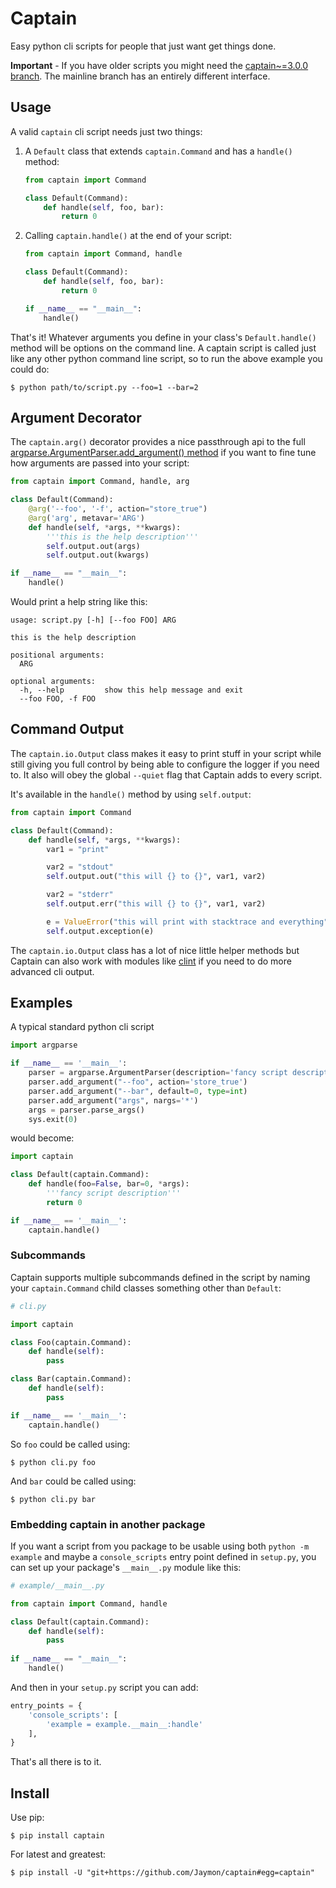 # Captain

Easy python cli scripts for people that just want get things done.

__Important__ - If you have older scripts you might need the [captain~=3.0.0 branch](https://github.com/Jaymon/captain/tree/3.0.0). The mainline branch has an entirely different interface.


## Usage

A valid `captain` cli script needs just two things:

1. A `Default` class that extends `captain.Command` and has a `handle()` method:

    ```python
    from captain import Command
    
    class Default(Command):
        def handle(self, foo, bar):
            return 0
    ```

2. Calling `captain.handle()` at the end of your script:

    ```python
    from captain import Command, handle
    
    class Default(Command):
        def handle(self, foo, bar):
            return 0

    if __name__ == "__main__":
        handle()
    ```

That's it! Whatever arguments you define in your class's `Default.handle()` method will be options on the command line. A captain script is called just like any other python command line script, so to run the above example you could do:

    $ python path/to/script.py --foo=1 --bar=2


## Argument Decorator

The `captain.arg()` decorator provides a nice passthrough api to the full [argparse.ArgumentParser.add_argument() method](https://docs.python.org/3/library/argparse.html#the-add-argument-method) if you want to fine tune how arguments are passed into your script:

```python
from captain import Command, handle, arg

class Default(Command):
    @arg('--foo', '-f', action="store_true")
    @arg('arg', metavar='ARG')
    def handle(self, *args, **kwargs):
        '''this is the help description'''
        self.output.out(args)
        self.output.out(kwargs)

if __name__ == "__main__":
    handle()
```

Would print a help string like this:

    usage: script.py [-h] [--foo FOO] ARG

    this is the help description

    positional arguments:
      ARG

    optional arguments:
      -h, --help         show this help message and exit
      --foo FOO, -f FOO


## Command Output

The `captain.io.Output` class makes it easy to print stuff in your script while still giving you full control by being able to configure the logger if you need to. It also will obey the global `--quiet` flag that Captain adds to every script. 

It's available in the `handle()` method by using `self.output`:

```python
from captain import Command

class Default(Command):
    def handle(self, *args, **kwargs):
		var1 = "print"

		var2 = "stdout"
		self.output.out("this will {} to {}", var1, var2)

		var2 = "stderr"
		self.output.err("this will {} to {}", var1, var2)

		e = ValueError("this will print with stacktrace and everything")
		self.output.exception(e)
```

The `captain.io.Output` class has a lot of nice little helper methods but Captain can also work with modules like [clint](https://github.com/kennethreitz/clint) if you need to do more advanced cli output.


## Examples

A typical standard python cli script

```python
import argparse

if __name__ == '__main__':
    parser = argparse.ArgumentParser(description='fancy script description')
    parser.add_argument("--foo", action='store_true')
    parser.add_argument("--bar", default=0, type=int)
    parser.add_argument("args", nargs='*')
    args = parser.parse_args()
    sys.exit(0)
```

would become:

```python
import captain

class Default(captain.Command):
    def handle(foo=False, bar=0, *args):
        '''fancy script description'''
        return 0

if __name__ == '__main__':
    captain.handle()
```


### Subcommands

Captain supports multiple subcommands defined in the script by naming your `captain.Command` child classes something other than `Default`:

```python
# cli.py

import captain

class Foo(captain.Command):
    def handle(self):
        pass

class Bar(captain.Command):
    def handle(self):
        pass

if __name__ == '__main__':
    captain.handle()
```

So `foo` could be called using:

    $ python cli.py foo

And `bar` could be called using:

    $ python cli.py bar


### Embedding captain in another package

If you want a script from you package to be usable using both `python -m example` and maybe a `console_scripts` entry point defined in `setup.py`, you can set up your package's `__main__.py` module like this:


```python
# example/__main__.py

from captain import Command, handle

class Default(captain.Command):
    def handle(self):
        pass
        
if __name__ == "__main__":
    handle()
```

And then in your `setup.py` script you can add:


```python
entry_points = {
    'console_scripts': [
        'example = example.__main__:handle'
    ],
}
```

That's all there is to it.


## Install

Use pip:

    $ pip install captain

For latest and greatest:

    $ pip install -U "git+https://github.com/Jaymon/captain#egg=captain"

